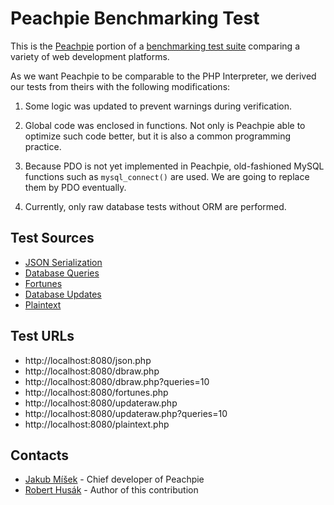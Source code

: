 # Peachpie Benchmarking Test

This is the [Peachpie](http://github.com/peachpiecompiler/peachpie) portion of a [benchmarking test suite](../) comparing a variety of web development platforms.

As we want Peachpie to be comparable to the PHP Interpreter, we derived our tests from theirs with the following modifications:

1. Some logic was updated to prevent warnings during verification.

2. Global code was enclosed in functions. Not only is Peachpie able to optimize such code better, but it is also a common programming practice.

3. Because PDO is not yet implemented in Peachpie, old-fashioned MySQL functions such as `mysql_connect()` are used. We are going to replace them by PDO eventually.

4. Currently, only raw database tests without ORM are performed.

## Test Sources

* [JSON Serialization](./Website/json.php)
* [Database Queries](./Website/dbraw.php)
* [Fortunes](./Website/fortune.php)
* [Database Updates](./Website/updateraw.php)
* [Plaintext](./Website/plaintext.php)

## Test URLs

* http://localhost:8080/json.php
* http://localhost:8080/dbraw.php
* http://localhost:8080/dbraw.php?queries=10
* http://localhost:8080/fortunes.php
* http://localhost:8080/updateraw.php
* http://localhost:8080/updateraw.php?queries=10
* http://localhost:8080/plaintext.php

## Contacts

* [Jakub Míšek](http://github.com/jakubmisek) - Chief developer of Peachpie
* [Robert Husák](http://github.com/roberthusak) - Author of this contribution
